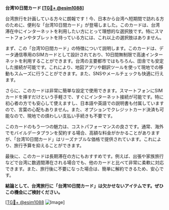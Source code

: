 **台湾10日間カード [[TG💪+ @esim1088](https://t.me/s/esim1088)]**

台湾旅行を計画している方々に朗報です！今、日本から台湾へ短期間で訪れる方のために、便利な「台湾10日間カード」が登場しました。このカードは、台湾滞在中にインターネットを利用したい方にとって理想的な選択肢です。特にスマートフォンやタブレットを持っている方には、これ以上の選択肢はありません。

まず、この「台湾10日間カード」の特徴について説明します。このカードは、データ通信専用のSIMカードとして設計されており、10日間無制限で高速インターネットを利用することができます。台湾の主要都市ではもちろん、田舎でも安定した接続が可能です。これにより、地図アプリや翻訳ツールを使って現地での移動もスムーズに行うことができます。また、SNSやメールチェックも快適に行えます。

さらに、このカードは非常に簡単な設定で使用できます。スマートフォンにSIMカードを挿すだけという手軽さで、すぐにインターネット接続が可能です。特に初心者の方でも安心して使えますし、日本語や英語での説明書も付属していますので、言葉の心配もありません。また、オプションでクレジットカード決済も可能なので、現地での煩わしい支払い手続きも不要です。

このカードのもう一つの魅力は、コストパフォーマンスの良さです。通常、海外でモバイルデータプランを契約する場合、高額な料金がかかることがありますが、「台湾10日間カード」はリーズナブルな価格で提供されています。これにより、旅行予算を抑えることができます。

最後に、このカードは長期滞在の方にもおすすめです。例えば、出張や家族旅行などで台湾に数週間滞在される場合でも、他のカードと比べて非常に柔軟に対応できます。また、旅行後に不要になった場合は、簡単に解約できるため、安心です。

**結論として、台湾旅行に「台湾10日間カード」は欠かせないアイテムです。ぜひこの機会にご検討ください。**

[[TG💪+ @esim1088](https://t.me/s/esim1088) ![Image](https://i.postimg.cc/Y0z9fWf4/image.png)]